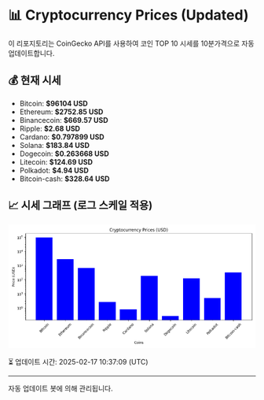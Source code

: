 
# 📊 Cryptocurrency Prices (Updated)

이 리포지토리는 CoinGecko API를 사용하여 코인 TOP 10 시세를 10분가격으로 자동 업데이트합니다.

## 💰 현재 시세
- Bitcoin: **$96104 USD**
- Ethereum: **$2752.85 USD**
- Binancecoin: **$669.57 USD**
- Ripple: **$2.68 USD**
- Cardano: **$0.797899 USD**
- Solana: **$183.84 USD**
- Dogecoin: **$0.263668 USD**
- Litecoin: **$124.69 USD**
- Polkadot: **$4.94 USD**
- Bitcoin-cash: **$328.64 USD**

## 📈 시세 그래프 (로그 스케일 적용)
![Crypto Prices](crypto_prices.png)

⏳ 업데이트 시간: 2025-02-17 10:37:09 (UTC)

---
자동 업데이트 봇에 의해 관리됩니다.
